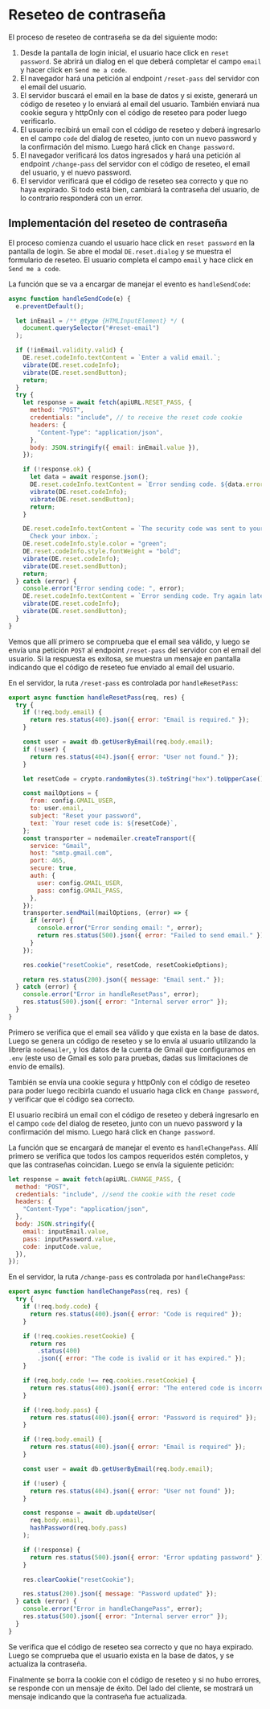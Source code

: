 # Reseteo de contraseña

El proceso de reseteo de contraseña se da del siguiente modo:

1. Desde la pantalla de login inicial, el usuario hace click en `reset password`. Se abrirá un dialog en el que deberá completar el campo `email` y hacer click en `Send me a code`.
2. El navegador hará una petición al endpoint `/reset-pass` del servidor con el email del usuario.
3. El servidor buscará el email en la base de datos y si existe, generará un código de reseteo y lo enviará al email del usuario. También enviará nua cookie segura y httpOnly con el código de reseteo para poder luego verificarlo.
4. El usuario recibirá un email con el código de reseteo y deberá ingresarlo en el campo `code` del dialog de reseteo, junto con un nuevo password y la confirmación del mismo. Luego hará click en `Change password`.
5. El navegador verificará los datos ingresados y hará una petición al endpoint `/change-pass` del servidor con el código de reseteo, el email del usuario, y el nuevo password.
6. El servidor verificará que el código de reseteo sea correcto y que no haya expirado. Si todo está bien, cambiará la contraseña del usuario, de lo contrario responderá con un error.

## Implementación del reseteo de contraseña

El proceso comienza cuando el usuario hace click en `reset password` en la pantalla de login. Se abre el modal `DE.reset.dialog` y se muestra el formulario de reseteo. El usuario completa el campo `email` y hace click en `Send me a code`.

La función que se va a encargar de manejar el evento es `handleSendCode`:

```js title="en frontend/src/script.js (fragmento)"
async function handleSendCode(e) {
  e.preventDefault();

  let inEmail = /** @type {HTMLInputElement} */ (
    document.querySelector("#reset-email")
  );

  if (!inEmail.validity.valid) {
    DE.reset.codeInfo.textContent = `Enter a valid email.`;
    vibrate(DE.reset.codeInfo);
    vibrate(DE.reset.sendButton);
    return;
  }
  try {
    let response = await fetch(apiURL.RESET_PASS, {
      method: "POST",
      credentials: "include", // to receive the reset code cookie
      headers: {
        "Content-Type": "application/json",
      },
      body: JSON.stringify({ email: inEmail.value }),
    });

    if (!response.ok) {
      let data = await response.json();
      DE.reset.codeInfo.textContent = `Error sending code. ${data.error}`;
      vibrate(DE.reset.codeInfo);
      vibrate(DE.reset.sendButton);
      return;
    }

    DE.reset.codeInfo.textContent = `The security code was sent to your email. 
      Check your inbox.`;
    DE.reset.codeInfo.style.color = "green";
    DE.reset.codeInfo.style.fontWeight = "bold";
    vibrate(DE.reset.codeInfo);
    vibrate(DE.reset.sendButton);
    return;
  } catch (error) {
    console.error("Error sending code: ", error);
    DE.reset.codeInfo.textContent = `Error sending code. Try again later.`;
    vibrate(DE.reset.codeInfo);
    vibrate(DE.reset.sendButton);
  }
}
```

Vemos que allí primero se comprueba que el email sea válido, y luego se envía una petición `POST` al endpoint `/reset-pass` del servidor con el email del usuario. Si la respuesta es exitosa, se muestra un mensaje en pantalla indicando que el código de reseteo fue enviado al email del usuario.

En el servidor, la ruta `/reset-pass` es controlada por `handleResetPass`:

```js title="en backend/src/route-handlers/reset-pass.js"
export async function handleResetPass(req, res) {
  try {
    if (!req.body.email) {
      return res.status(400).json({ error: "Email is required." });
    }

    const user = await db.getUserByEmail(req.body.email);
    if (!user) {
      return res.status(404).json({ error: "User not found." });
    }

    let resetCode = crypto.randomBytes(3).toString("hex").toUpperCase();

    const mailOptions = {
      from: config.GMAIL_USER,
      to: user.email,
      subject: "Reset your password",
      text: `Your reset code is: ${resetCode}`,
    };
    const transporter = nodemailer.createTransport({
      service: "Gmail",
      host: "smtp.gmail.com",
      port: 465,
      secure: true,
      auth: {
        user: config.GMAIL_USER,
        pass: config.GMAIL_PASS,
      },
    });
    transporter.sendMail(mailOptions, (error) => {
      if (error) {
        console.error("Error sending email: ", error);
        return res.status(500).json({ error: "Failed to send email." });
      }
    });

    res.cookie("resetCookie", resetCode, resetCookieOptions);

    return res.status(200).json({ message: "Email sent." });
  } catch (error) {
    console.error("Error in handleResetPass", error);
    res.status(500).json({ error: "Internal server error" });
  }
}
```

Primero se verifica que el email sea válido y que exista en la base de datos. Luego se genera un código de reseteo y se lo envía al usuario utilizando la librería `nodemailer`, y los datos de la cuenta de Gmail que configuramos en `.env` (este uso de Gmail es solo para pruebas, dadas sus limitaciones de envío de emails).

También se envía una cookie segura y httpOnly con el código de reseteo para poder luego recibirla cuando el usuario haga click en `Change password`, y verificar que el código sea correcto.

El usuario recibirá un email con el código de reseteo y deberá ingresarlo en el campo `code` del dialog de reseteo, junto con un nuevo password y la confirmación del mismo. Luego hará click en `Change password`.

La función que se encargará de manejar el evento es `handleChangePass`. Allí primero se verifica que todos los campos requeridos estén completos, y que las contraseñas coincidan. Luego se envía la siguiente petición:

```js title="en frontend/src/script.js (fragmento)"
let response = await fetch(apiURL.CHANGE_PASS, {
  method: "POST",
  credentials: "include", //send the cookie with the reset code
  headers: {
    "Content-Type": "application/json",
  },
  body: JSON.stringify({
    email: inputEmail.value,
    pass: inputPassword.value,
    code: inputCode.value,
  }),
});
```

En el servidor, la ruta `/change-pass` es controlada por `handleChangePass`:

```js title="en backend/src/route-handlers/change-pass.js"
export async function handleChangePass(req, res) {
  try {
    if (!req.body.code) {
      return res.status(400).json({ error: "Code is required" });
    }

    if (!req.cookies.resetCookie) {
      return res
        .status(400)
        .json({ error: "The code is ivalid or it has expired." });
    }

    if (req.body.code !== req.cookies.resetCookie) {
      return res.status(400).json({ error: "The entered code is incorrect" });
    }

    if (!req.body.pass) {
      return res.status(400).json({ error: "Password is required" });
    }

    if (!req.body.email) {
      return res.status(400).json({ error: "Email is required" });
    }

    const user = await db.getUserByEmail(req.body.email);

    if (!user) {
      return res.status(404).json({ error: "User not found" });
    }

    const response = await db.updateUser(
      req.body.email,
      hashPassword(req.body.pass)
    );

    if (!response) {
      return res.status(500).json({ error: "Error updating password" });
    }

    res.clearCookie("resetCookie");

    res.status(200).json({ message: "Password updated" });
  } catch (error) {
    console.error("Error in handleChangePass", error);
    res.status(500).json({ error: "Internal server error" });
  }
}
```

Se verifica que el código de reseteo sea correcto y que no haya expirado. Luego se comprueba que el usuario exista en la base de datos, y se actualiza la contraseña.

Finalmente se borra la cookie con el código de reseteo y si no hubo errores, se responde con un mensaje de éxito. Del lado del cliente, se mostrará un mensaje indicando que la contraseña fue actualizada.
